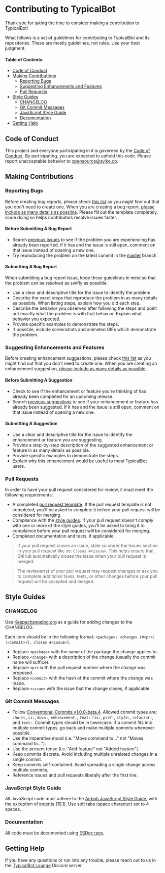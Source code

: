 # Contributing to TypicalBot

Thank you for taking the time to consider making a contribution to TypicalBot!

What follows is a set of guidelines for contributing to TypicalBot and its repositories. These are mostly guidelines, not rules. Use your best judgment.

#### Table of Contents

- [Code of Conduct](#code-of-conduct)
- [Making Contributions](#making-contributions)
  - [Reporting Bugs](#reporting-bugs)
  - [Suggesting Enhancements and Features](#suggesting-enhancements-and-features)
  - [Pull Requests](#pull-requests)
- [Style Guides](#style-guides)
  - [CHANGELOG](#changelog)
  - [Git Commit Messages](#git-commit-messages)
  - [JavaScript Style Guide](#javascript-style-guide)
  - [Documentation](#documentation)
- [Getting Help](#getting-help)

## Code of Conduct

This project and everyone participating in it is governed by the [Code of Conduct](CODE_OF_CONDUCT.md). By participating, you are expected to uphold this code. Please report unacceptable behavior to [opensource@sylke.co](mailto:opensource@sylke.co).

## Making Contributions

### Reporting Bugs

Before creating bug reports, please check [this list](#before-submitting-a-bug-report) as you might find out that you don't need to create one. When you are creating a bug report, [please include as many details as possible](#submitting-a-bug-report). Please fill out the template completely, since doing so helps contributors resolve issues faster.

#### Before Submitting A Bug Report

- Search [previous issues](https://github.com/search?q=+is%3Aissue+user%3Atypicalbot) to see if the problem you are experiencing has already been reported. If it has and the issue is still open, comment on that issue instead of opening a new one.
- Try reproducing the problem on the latest commit in the [master](https://github.com/typicalbot/typicalbot/tree/master) branch.

#### Submitting A Bug Report

When submitting a bug report issue, keep these guidelines in mind so that the problem can be resolved as swifly as possible.

- Use a clear and descriptive title for the issue to identify the problem.
- Describe the exact steps that reproduce the problem in as many details as possible. When listing steps, explain how you did each step.
- Describe the behavior you observed after following the steps and point out exactly what the problem is with that behavior. Explain what behavior you expected.
- Provide specific examples to demonstrate the steps.
- If possible, include screenshots and animated GIFs which demonstrate the problem.

### Suggesting Enhancements and Features

Before creating enhancement suggestions, please check [this list](#before-submitting-a-suggestion) as you might find out that you don't need to create one. When you are creating an enhancement suggestion, [please include as many details as possible](#submitting-an-enhancement-suggestion).

#### Before Submitting A Suggestion

- Check to see if the enhancement or feature you're thinking of has already been completed for an upcoming release.
- Search [previous suggestions](https://github.com/search?q=+is%3Aissue+user%3Atypicalbot) to see if your enhancement or feature has already been suggested. If it has and the issue is still open, comment on that issue instead of opening a new one.

#### Submitting A Suggestion

- Use a clear and descriptive title for the issue to identify the enhancement or feature you are suggesting.
- Provide a step-by-step description of the suggested enhancement or feature in as many details as possible.
- Provide specific examples to demonstrate the steps.
- Explain why this enhancement would be useful to most TypicalBot users.

### Pull Requests

In order to have your pull request considered for review, it must meet the following requirements:

- A completed [pull request template](https://github.com/typicalbot/typicalbot/blob/master/.github/PULL_REQUEST_TEMPLATE.md). If the pull request template is not completed, you'll be asked to complete it before your pull request will be considered for merging.
- Compliance with the [style guides](#style-guides). If your pull request doesn't comply with one or more of the style guides, you'll be asked to bring it to complaince before your pull request will be considered for merging.
- Completed documentation and tests, if applicable.

> If your pull request closes an issue, state so under the Issues section in your pull request like so: `Closes #<issue>`. This helps ensure that GitHub automatically closes the issue when your pull request is merged.

> The reviewer(s) of your pull request may request changes or ask you to complete additional tasks, tests, or other changes before your pull request will be accepted and merged.

## Style Guides

### CHANGELOG

Use [Keepachangelog.org](https://keepachangelog.com/en/1.0.0/) as a guide for adding changes to the CHANGELOG.

Each item should be in the following format: `<package>: <change> (#<pr>) (<commit>)[, closes #<issue>]`.

- Replace `<package>` with the name of the package the change applies to.
- Replace `<change>` with a description of the change (usually the commit name will suffice).
- Replace `<pr>` with the pull request number where the change was proposed.
- Replace `<commit>` with the hash of the commit where the change was made.
- Replace `<issue>` with the issue that the change closes, if applicable.

### Git Commit Messages

- Follow [Conventional Commits v1.0.0-beta.4](https://www.conventionalcommits.org/en/v1.0.0-beta.4/). Allowed commit types are: `chore:`, `ci:`, `docs:`, `enhancement:`, `feat:` `fix:`, `pref:`, `style:`, `refactor:`, and `test:`. Commit types should be in lowercase. If a commit fits into multiple commit types, go back and make multiple commits whenever possible.
- Use the imperative mood (i.e. "Move command to..." not "Moves command to...").
- Use the present tense (i.e. "Add feature" not "Added feature").
- Keep commits discrete. Avoid including multiple unrelated changes in a single commit.
- Keep commits self-contained. Avoid spreading a single change across multiple commits.
- Reference issues and pull requests liberally after the first line.

### JavaScript Style Guide

All JavaScript code must adhere to the [Airbnb JavaScript Style Guide](https://github.com/airbnb/javascript), with the exception of [indents (19.1)](https://github.com/airbnb/javascript#whitespace--spaces). Use soft tabs (space character) set to 4 spaces.

### Documentation

All code must be documented using [ESDoc tags](https://esdoc.org/manual/tags.html).

## Getting Help

If you have any questions or run into any trouble, please reach out to us in the [TypicalBot Lounge](https://discord.gg/typicalbot) Discord server.
